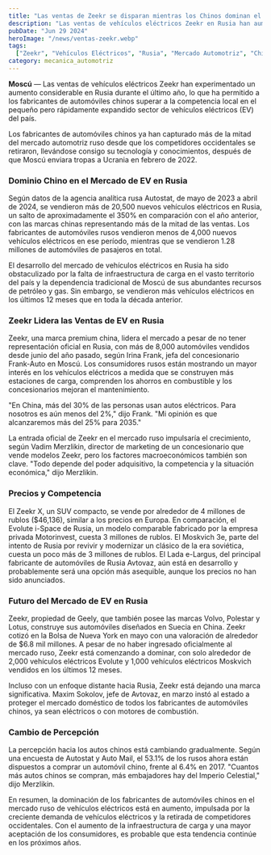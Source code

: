 ```yaml
---
title: "Las ventas de Zeekr se disparan mientras los Chinos dominan el mercado de EV en Rusia"
description: "Las ventas de vehículos eléctricos Zeekr en Rusia han aumentado significativamente, posicionando a los fabricantes chinos por delante de la competencia local en el creciente mercado de vehículos eléctricos del país."
pubDate: "Jun 29 2024"
heroImage: "/news/ventas-zeekr.webp"
tags:
  ["Zeekr", "Vehículos Eléctricos", "Rusia", "Mercado Automotriz", "China"]
category: mecanica_automotriz
---
```


**Moscú** — Las ventas de vehículos eléctricos Zeekr han experimentado un aumento considerable en Rusia durante el último año, lo que ha permitido a los fabricantes de automóviles chinos superar a la competencia local en el pequeño pero rápidamente expandido sector de vehículos eléctricos (EV) del país.

Los fabricantes de automóviles chinos ya han capturado más de la mitad del mercado automotriz ruso desde que los competidores occidentales se retiraron, llevándose consigo su tecnología y conocimientos, después de que Moscú enviara tropas a Ucrania en febrero de 2022.

### Dominio Chino en el Mercado de EV en Rusia

Según datos de la agencia analítica rusa Autostat, de mayo de 2023 a abril de 2024, se vendieron más de 20,500 nuevos vehículos eléctricos en Rusia, un salto de aproximadamente el 350% en comparación con el año anterior, con las marcas chinas representando más de la mitad de las ventas. Los fabricantes de automóviles rusos vendieron menos de 4,000 nuevos vehículos eléctricos en ese período, mientras que se vendieron 1.28 millones de automóviles de pasajeros en total.

El desarrollo del mercado de vehículos eléctricos en Rusia ha sido obstaculizado por la falta de infraestructura de carga en el vasto territorio del país y la dependencia tradicional de Moscú de sus abundantes recursos de petróleo y gas. Sin embargo, se vendieron más vehículos eléctricos en los últimos 12 meses que en toda la década anterior.

### Zeekr Lidera las Ventas de EV en Rusia

Zeekr, una marca premium china, lidera el mercado a pesar de no tener representación oficial en Rusia, con más de 8,000 automóviles vendidos desde junio del año pasado, según Irina Frank, jefa del concesionario Frank-Auto en Moscú. Los consumidores rusos están mostrando un mayor interés en los vehículos eléctricos a medida que se construyen más estaciones de carga, comprenden los ahorros en combustible y los concesionarios mejoran el mantenimiento.

"En China, más del 30% de las personas usan autos eléctricos. Para nosotros es aún menos del 2%," dijo Frank. "Mi opinión es que alcanzaremos más del 25% para 2035."

La entrada oficial de Zeekr en el mercado ruso impulsaría el crecimiento, según Vadim Merzlikin, director de marketing de un concesionario que vende modelos Zeekr, pero los factores macroeconómicos también son clave. "Todo depende del poder adquisitivo, la competencia y la situación económica," dijo Merzlikin.

### Precios y Competencia

El Zeekr X, un SUV compacto, se vende por alrededor de 4 millones de rublos ($46,136), similar a los precios en Europa. En comparación, el Evolute i-Space de Rusia, un modelo comparable fabricado por la empresa privada Motorinvest, cuesta 3 millones de rublos. El Moskvich 3e, parte del intento de Rusia por revivir y modernizar un clásico de la era soviética, cuesta un poco más de 3 millones de rublos. El Lada e-Largus, del principal fabricante de automóviles de Rusia Avtovaz, aún está en desarrollo y probablemente será una opción más asequible, aunque los precios no han sido anunciados.

### Futuro del Mercado de EV en Rusia

Zeekr, propiedad de Geely, que también posee las marcas Volvo, Polestar y Lotus, construye sus automóviles diseñados en Suecia en China. Zeekr cotizó en la Bolsa de Nueva York en mayo con una valoración de alrededor de $6.8 mil millones. A pesar de no haber ingresado oficialmente al mercado ruso, Zeekr está comenzando a dominar, con solo alrededor de 2,000 vehículos eléctricos Evolute y 1,000 vehículos eléctricos Moskvich vendidos en los últimos 12 meses.

Incluso con un enfoque distante hacia Rusia, Zeekr está dejando una marca significativa. Maxim Sokolov, jefe de Avtovaz, en marzo instó al estado a proteger el mercado doméstico de todos los fabricantes de automóviles chinos, ya sean eléctricos o con motores de combustión.

### Cambio de Percepción

La percepción hacia los autos chinos está cambiando gradualmente. Según una encuesta de Autostat y Auto Mail, el 53.1% de los rusos ahora están dispuestos a comprar un automóvil chino, frente al 6.4% en 2017. "Cuantos más autos chinos se compran, más embajadores hay del Imperio Celestial," dijo Merzlikin.

En resumen, la dominación de los fabricantes de automóviles chinos en el mercado ruso de vehículos eléctricos está en aumento, impulsada por la creciente demanda de vehículos eléctricos y la retirada de competidores occidentales. Con el aumento de la infraestructura de carga y una mayor aceptación de los consumidores, es probable que esta tendencia continúe en los próximos años.
